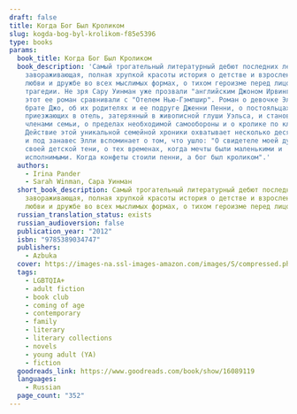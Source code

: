 ```yaml
---
draft: false
title: Когда Бог Был Кроликом
slug: kogda-bog-byl-krolikom-f85e5396
type: books
params:
  book_title: Когда Бог Был Кроликом
  book_description: 'Cамый трогательный литературный дебют последних лет,
    завораживающая, полная хрупкой красоты история о детстве и взрослении, о
    любви и дружбе во всех мыслимых формах, о тихом героизме перед лицом
    трагедии. Не зря Сару Уинман уже прозвали "английским Джоном Ирвингом", а
    этот ее роман сравнивали с "Отелем Нью-Гэмпшир". Роман о девочке Элли и ее
    брате Джо, об их родителях и ее подруге Дженни Пенни, о постояльцах,
    приезжающих в отель, затерянный в живописной глуши Уэльса, и становящихся
    членами семьи, о пределах необходимой самообороны и о кролике по кличке бог.
    Действие этой уникальной семейной хроники охватывает несколько десятилетий,
    и под занавес Элли вспоминает о том, что ушло: "О свидетеле моей души, о
    своей детской тени, о тех временах, когда мечты были маленькими и
    исполнимыми. Когда конфеты стоили пенни, а бог был кроликом".'
  authors:
    - Irina Pander
    - Sarah Winman, Сара Уинман
  short_book_description: Cамый трогательный литературный дебют последних лет,
    завораживающая, полная хрупкой красоты история о детстве и взрослении, о
    любви и дружбе во всех мыслимых формах, о тихом героизме перед лицом...
  russian_translation_status: exists
  russian_audioversion: false
  publication_year: "2012"
  isbn: "9785389034747"
  publishers:
    - Azbuka
  cover: https://images-na.ssl-images-amazon.com/images/S/compressed.photo.goodreads.com/books/1350327463i/16089119.jpg
  tags:
    - LGBTQIA+
    - adult fiction
    - book club
    - coming of age
    - contemporary
    - family
    - literary
    - literary collections
    - novels
    - young adult (YA)
    - fiction
  goodreads_link: https://www.goodreads.com/book/show/16089119
  languages:
    - Russian
  page_count: "352"
---
```


